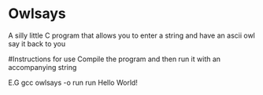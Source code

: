 # Owlsays
A silly little C program that allows you to enter a string and have an ascii owl say it back to you


#Instructions for use
Compile the program and then run it with an accompanying string

E.G
gcc owlsays -o run
run Hello World!
